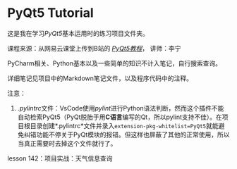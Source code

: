 # PyQt5 Tutorial

这是我在学习*PyQt5*基本运用时的练习项目文件夹。

课程来源：从网易云课堂上传到B站的 [*PyQt5教程*](https://www.bilibili.com/video/BV154411n79k)， 讲师：李宁

PyCharm相关、Python基本以及一些简单的知识不计入笔记，自行搜索查询。

详细笔记见项目中的Markdown笔记文件，以及程序代码中的注释。

注意：

1. *.pylintrc*文件：VsCode使用*pylint*进行Python语法判断，然而这个插件不能自动检索PyQt5（PyQt脱胎于用**C语言**编写的Qt，所以pylint支持不佳）。在项目根目录创建*.pylintrc*文件并录入`extension-pkg-whitelist=PyQt5`就能避免纠错功能不停关于PyQt模块的报错。但这样也屏蔽了其他的正常使用，所以当真正需要时去掉这个文件就行了。

lesson 142：项目实战：天气信息查询